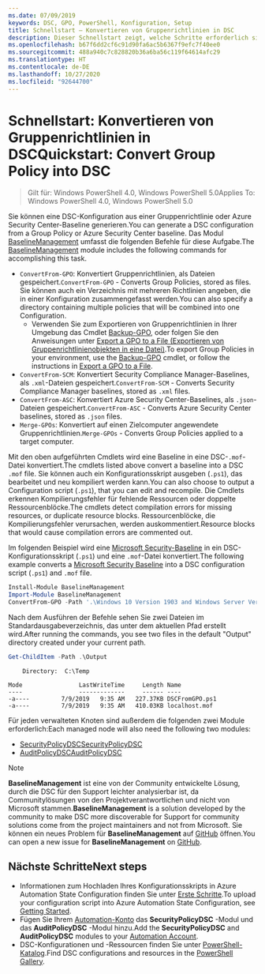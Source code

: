 ```yaml
---
ms.date: 07/09/2019
keywords: DSC, GPO, PowerShell, Konfiguration, Setup
title: Schnellstart – Konvertieren von Gruppenrichtlinien in DSC
description: Dieser Schnellstart zeigt, welche Schritte erforderlich sind, um eine Windows-Gruppenrichtlinie in eine DSC-Konfiguration zu konvertieren.
ms.openlocfilehash: b67f6dd2cf6c91d90fa6ac5b6367f9efc7f40ee0
ms.sourcegitcommit: 488a940c7c828820b36a6ba56c119f64614afc29
ms.translationtype: HT
ms.contentlocale: de-DE
ms.lasthandoff: 10/27/2020
ms.locfileid: "92644700"
---
```

# <a name="quickstart-convert-group-policy-into-dsc"></a><span data-ttu-id="8e300-104">Schnellstart: Konvertieren von Gruppenrichtlinien in DSC</span><span class="sxs-lookup"><span data-stu-id="8e300-104">Quickstart: Convert Group Policy into DSC</span></span>

> <span data-ttu-id="8e300-105">Gilt für: Windows PowerShell 4.0, Windows PowerShell 5.0</span><span class="sxs-lookup"><span data-stu-id="8e300-105">Applies To: Windows PowerShell 4.0, Windows PowerShell 5.0</span></span>

<span data-ttu-id="8e300-106">Sie können eine DSC-Konfiguration aus einer Gruppenrichtlinie oder Azure Security Center-Baseline generieren.</span><span class="sxs-lookup"><span data-stu-id="8e300-106">You can generate a DSC configuration from a Group Policy or Azure Security Center baseline.</span></span> <span data-ttu-id="8e300-107">Das Modul [BaselineManagement](https://www.powershellgallery.com/packages/BaselineManagement) umfasst die folgenden Befehle für diese Aufgabe.</span><span class="sxs-lookup"><span data-stu-id="8e300-107">The [BaselineManagement](https://www.powershellgallery.com/packages/BaselineManagement) module includes the following commands for accomplishing this task.</span></span>

- <span data-ttu-id="8e300-108">`ConvertFrom-GPO`: Konvertiert Gruppenrichtlinien, als Dateien gespeichert.</span><span class="sxs-lookup"><span data-stu-id="8e300-108">`ConvertFrom-GPO` - Converts Group Policies, stored as files.</span></span> <span data-ttu-id="8e300-109">Sie können auch ein Verzeichnis mit mehreren Richtlinien angeben, die in einer Konfiguration zusammengefasst werden.</span><span class="sxs-lookup"><span data-stu-id="8e300-109">You can also specify a directory containing multiple policies that will be combined into one Configuration.</span></span>
  - <span data-ttu-id="8e300-110">Verwenden Sie zum Exportieren von Gruppenrichtlinien in Ihrer Umgebung das Cmdlet [Backup-GPO](/powershell/module/grouppolicy/backup-gpo), oder folgen Sie den Anweisungen unter [Export a GPO to a File (Exportieren von Gruppenrichtlinienobjekten in eine Datei)](/microsoft-desktop-optimization-pack/agpm/export-a-gpo-to-a-file).</span><span class="sxs-lookup"><span data-stu-id="8e300-110">To export Group Policies in your environment, use the [Backup-GPO](/powershell/module/grouppolicy/backup-gpo) cmdlet, or follow the instructions in [Export a GPO to a File](/microsoft-desktop-optimization-pack/agpm/export-a-gpo-to-a-file).</span></span>
- <span data-ttu-id="8e300-111">`ConvertFrom-SCM`: Konvertiert Security Compliance Manager-Baselines, als `.xml`-Dateien gespeichert.</span><span class="sxs-lookup"><span data-stu-id="8e300-111">`ConvertFrom-SCM` - Converts Security Compliance Manager baselines, stored as `.xml` files.</span></span>
- <span data-ttu-id="8e300-112">`ConvertFrom-ASC`: Konvertiert Azure Security Center-Baselines, als `.json`-Dateien gespeichert.</span><span class="sxs-lookup"><span data-stu-id="8e300-112">`ConvertFrom-ASC` - Converts Azure Security Center baselines, stored as `.json` files.</span></span>
- <span data-ttu-id="8e300-113">`Merge-GPOs`: Konvertiert auf einen Zielcomputer angewendete Gruppenrichtlinien.</span><span class="sxs-lookup"><span data-stu-id="8e300-113">`Merge-GPOs` - Converts Group Policies applied to a target computer.</span></span>

<span data-ttu-id="8e300-114">Mit den oben aufgeführten Cmdlets wird eine Baseline in eine DSC-`.mof`-Datei konvertiert.</span><span class="sxs-lookup"><span data-stu-id="8e300-114">The cmdlets listed above convert a baseline into a DSC `.mof` file.</span></span> <span data-ttu-id="8e300-115">Sie können auch ein Konfigurationsskript ausgeben (`.ps1`), das bearbeitet und neu kompiliert werden kann.</span><span class="sxs-lookup"><span data-stu-id="8e300-115">You can also choose to output a Configuration script (`.ps1`), that you can edit and recompile.</span></span> <span data-ttu-id="8e300-116">Die Cmdlets erkennen Kompilierungsfehler für fehlende Ressourcen oder doppelte Ressourcenblöcke.</span><span class="sxs-lookup"><span data-stu-id="8e300-116">The cmdlets detect compilation errors for missing resources, or duplicate resource blocks.</span></span> <span data-ttu-id="8e300-117">Ressourcenblöcke, die Kompilierungsfehler verursachen, werden auskommentiert.</span><span class="sxs-lookup"><span data-stu-id="8e300-117">Resource blocks that would cause compilation errors are commented out.</span></span>

<span data-ttu-id="8e300-118">Im folgenden Beispiel wird eine [Microsoft Security-Baseline](https://www.microsoft.com/download/details.aspx?id=55319) in ein DSC-Konfigurationsskript (`.ps1`) und eine `.mof`-Datei konvertiert.</span><span class="sxs-lookup"><span data-stu-id="8e300-118">The following example converts a [Microsoft Security Baseline](https://www.microsoft.com/download/details.aspx?id=55319) into a DSC configuration script (`.ps1`) and `.mof` file.</span></span>

```powershell
Install-Module BaselineManagement
Import-Module BaselineManagement
ConvertFrom-GPO -Path '.\Windows 10 Version 1903 and Windows Server Version 1903 Security Baseline\GPOs\' -OutputConfigurationScript
```

<span data-ttu-id="8e300-119">Nach dem Ausführen der Befehle sehen Sie zwei Dateien im Standardausgabeverzeichnis, das unter dem aktuellen Pfad erstellt wird.</span><span class="sxs-lookup"><span data-stu-id="8e300-119">After running the commands, you see two files in the default "Output" directory created under your current path.</span></span>

```powershell
Get-ChildItem -Path .\Output
```

```Output
    Directory:  C:\Temp

Mode                LastWriteTime     Length Name
----                -------------     ------ ----
-a----         7/9/2019   9:35 AM   227.37KB DSCFromGPO.ps1
-a----         7/9/2019   9:35 AM   410.03KB localhost.mof
```

<span data-ttu-id="8e300-120">Für jeden verwalteten Knoten sind außerdem die folgenden zwei Module erforderlich:</span><span class="sxs-lookup"><span data-stu-id="8e300-120">Each managed node will also need the following two modules:</span></span>

- [<span data-ttu-id="8e300-121">SecurityPolicyDSC</span><span class="sxs-lookup"><span data-stu-id="8e300-121">SecurityPolicyDSC</span></span>](https://www.powershellgallery.com/packages/SecurityPolicyDsc)
- [<span data-ttu-id="8e300-122">AuditPolicyDSC</span><span class="sxs-lookup"><span data-stu-id="8e300-122">AuditPolicyDSC</span></span>](https://www.powershellgallery.com/packages/AuditPolicyDsc)

> [!NOTE]
> <span data-ttu-id="8e300-123">**BaselineManagement** ist eine von der Community entwickelte Lösung, durch die DSC für den Support leichter analysierbar ist, da Communitylösungen von den Projektverantwortlichen und nicht von Microsoft stammen.</span><span class="sxs-lookup"><span data-stu-id="8e300-123">**BaselineManagement** is a solution developed by the community to make DSC more discoverable for Support for community solutions come from the project maintainers and not from Microsoft.</span></span> <span data-ttu-id="8e300-124">Sie können ein neues Problem für **BaselineManagement** auf [GitHub](https://github.com/microsoft/BaselineManagement) öffnen.</span><span class="sxs-lookup"><span data-stu-id="8e300-124">You can open a new issue for **BaselineManagement** on [GitHub](https://github.com/microsoft/BaselineManagement).</span></span>

## <a name="next-steps"></a><span data-ttu-id="8e300-125">Nächste Schritte</span><span class="sxs-lookup"><span data-stu-id="8e300-125">Next steps</span></span>

- <span data-ttu-id="8e300-126">Informationen zum Hochladen Ihres Konfigurationsskripts in Azure Automation State Configuration finden Sie unter [Erste Schritte](/azure/automation/automation-dsc-getting-started#importing-a-configuration-into-azure-automation).</span><span class="sxs-lookup"><span data-stu-id="8e300-126">To upload your configuration script into Azure Automation State Configuration, see [Getting Started](/azure/automation/automation-dsc-getting-started#importing-a-configuration-into-azure-automation).</span></span>
- <span data-ttu-id="8e300-127">Fügen Sie Ihrem [Automation-Konto](/azure/automation/shared-resources/modules) das **SecurityPolicyDSC** -Modul und das **AuditPolicyDSC** -Modul hinzu.</span><span class="sxs-lookup"><span data-stu-id="8e300-127">Add the **SecurityPolicyDSC** and **AuditPolicyDSC** modules to your [Automation Account](/azure/automation/shared-resources/modules).</span></span>
- <span data-ttu-id="8e300-128">DSC-Konfigurationen und -Ressourcen finden Sie unter [PowerShell-Katalog](https://www.powershellgallery.com/).</span><span class="sxs-lookup"><span data-stu-id="8e300-128">Find DSC configurations and resources in the [PowerShell Gallery](https://www.powershellgallery.com/).</span></span>
